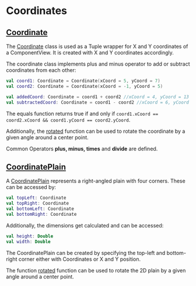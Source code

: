 [CoordinateDoc]: ../../bgw-gui-kdoc/bgw-gui/tools.aqua.bgw.util/-coordinate/index.html
[CoordinatePlain]: ../../bgw-gui-kdoc/bgw-gui/tools.aqua.bgw.util/-coordinate-plain/index.html
[rotatedKDoc]: ../../bgw-gui-kdoc/bgw-gui/tools.aqua.bgw.util/-coordinate/rotated.html
[rotatedPlainKDoc]: ../../bgw-gui-kdoc/bgw-gui/tools.aqua.bgw.util/-coordinate-plain/rotated.html

# Coordinates

## [Coordinate][CoordinateDoc]

The [Coordinate][CoordinateDoc] class is used as a Tuple wrapper for X and Y coordinates of a ComponentView.
It is created with X and Y coordinates accordingly.

The coordinate class implements plus and minus operator to add or subtract coordinates from each other:

````kotlin
val coord1: Coordinate = Coordinate(xCoord = 5, yCoord = 7)
val coord2: Coordinate = Coordinate(xCoord = -1, yCoord = 5)

val addedCoord: Coordinate = coord1 + coord2 //xCoord = 4, yCoord = 13
val subtractedCoord: Coordinate = coord1 - coord2 //xCoord = 6, yCoord =  2
````

The equals function returns true if and only if ````coord1.xCoord == coord2.xCoord && coord1.yCoord == coord2.yCoord````.

Additionally, the [rotated][rotatedKDoc] function can be used to rotate the coordinate by a given angle around a center point.

Common Operators **plus, minus, times** and **divide** are defined.
## [CoordinatePlain][CoordinatePlain]
A [CoordinatePlain][CoordinatePlain] represents a right-angled plain with four corners. These can be accessed by:
````kotlin
val topLeft: Coordinate
val topRight: Coordinate
val bottomLeft: Coordinate
val bottomRight: Coordinate
````

Additionally, the dimensions get calculated and can be accessed:
````kotlin
val height: Double
val width: Double
````

The CoordinatePlain can be created by specifying the top-left and bottom-right corner either with Coordinates or X and Y position.

The function [rotated][rotatedPlainKDoc] function can be used to rotate the 2D plain by a given angle around a center point.



